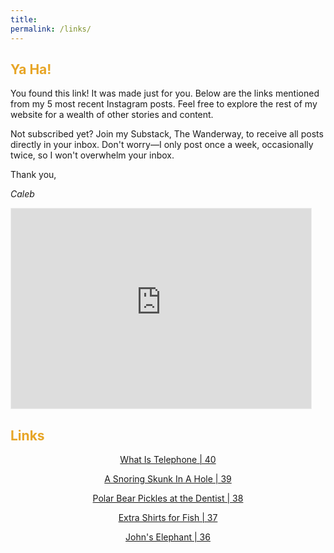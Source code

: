 ```yaml
---
title: 
permalink: /links/
---
```


<h2 style="color: #E7A526">Ya Ha!</h2>

You found this link! It was made just for you. Below are the links mentioned from my 5 most recent Instagram posts. Feel free to explore the rest of my website for a wealth of other stories and content.

Not subscribed yet? Join my Substack, The Wanderway, to receive all posts directly in your inbox. Don't worry—I only post once a week, occasionally twice, so I won't overwhelm your inbox.

Thank you,

*Caleb*

<iframe src="https://thewanderway.substack.com/embed" width="480" height="320" style="border:1px solid #EEE; background:white;" frameborder="0" scrolling="no"></iframe>

<br>

<h2 style="color: #E7A526">Links</h2>


<center>

<a href="https://calebmallen.com/posts/40-telephone/" >What Is Telephone | 40</a>

<a href="https://calebmallen.com/posts/39-snoring/" >A Snoring Skunk In A Hole | 39</a>

<a href="https://calebmallen.com/posts/38-polar/" >Polar Bear Pickles at the Dentist | 38</a>

<a href="https://calebmallen.com/posts/37-fish/" >Extra Shirts for Fish | 37</a>

<a href="https://calebmallen.com/posts/36-john/" >John's Elephant | 36</a>

</center>
